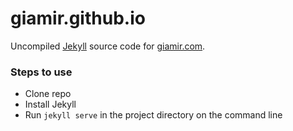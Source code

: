 # giamir.github.io

Uncompiled [Jekyll](//jekyllrb.com) source code for [giamir.com](//giamir.com).

### Steps to use

* Clone repo
* Install Jekyll
* Run `jekyll serve` in the project directory on the command line
